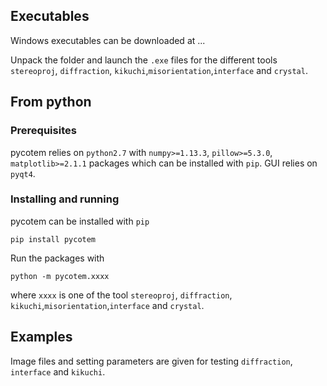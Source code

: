 ## Executables

Windows executables can be downloaded at ...

Unpack the folder and launch the ```.exe``` files for the different tools ```stereoproj```, ```diffraction```, ```kikuchi```,```misorientation```,```interface``` and ```crystal```.

## From python

### Prerequisites

pycotem relies on ```python2.7``` with ```numpy>=1.13.3```, ```pillow>=5.3.0```, ```matplotlib>=2.1.1``` packages which can be installed with ```pip```. GUI relies on ```pyqt4```.

### Installing and running

pycotem can be installed with ```pip```

```
pip install pycotem
```

Run the packages with
```
python -m pycotem.xxxx
``` 
where ```xxxx``` is one of the tool ```stereoproj```, ```diffraction```, ```kikuchi```,```misorientation```,```interface``` and ```crystal```.

## Examples

Image files and setting parameters are given for testing ```diffraction```, ```interface``` and ```kikuchi```.

